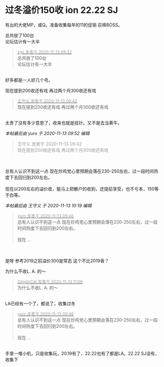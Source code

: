 # 过冬溢价150收 ion 22.22 SJ


有出的大佬MP，或Q。准备收集每年的11的促销 召唤BOSS。

总共放了100台<br />
论坛估计有一大半

<div class="quote"><blockquote><font size="2"><a href="https://www.hostloc.com/forum.php?mod=redirect&amp;goto=findpost&amp;pid=9446998&amp;ptid=766089" target="_blank"><font color="#999999">zgs 发表于 2020-11-13 09:32</font></a></font><br />
总共放了100台<br />
论坛估计有一大半</blockquote></div><br />
好多都是一人好几个号。

现在提到200收还有戏 再过两个月300收还有戏<img src="static/image/smiley/default/lol.gif" smilieid="12" border="0" alt="" />

<div class="quote"><blockquote><font size="2"><a href="https://www.hostloc.com/forum.php?mod=redirect&amp;goto=findpost&amp;pid=9447031&amp;ptid=766089" target="_blank"><font color="#999999">王守义 发表于 2020-11-13 09:42</font></a></font><br />
现在提到200收还有戏 再过两个月300收还有戏</blockquote></div><br />
太贵了没有多少意思了，收来也就是挂针。又不是去当黄牛。

<i class="pstatus"> 本帖最后由 yuro 于 2020-11-13 09:52 编辑 </i><br />
<div class="quote"><blockquote><font color="#999999">王守义 发表于 2020-11-13 09:42</font><br />
<font color="#999999">现在提到200收还有戏 再过两个月300收还有戏</font></blockquote></div><br />
<br />
总有人认识不到这一点 现在炒鸡党心里预期会落在230-250左右，过一段时间热度下去回归到200左右。<br />
<br />
现在以200左右的溢价收，能马上把散户的收到，还提前享受，也不亏本，150等于白等。

<i class="pstatus"> 本帖最后由 王守义 于 2020-11-13 10:19 编辑 </i><br />
<div class="quote"><blockquote><font size="2"><a href="https://www.hostloc.com/forum.php?mod=redirect&amp;goto=findpost&amp;pid=9447053&amp;ptid=766089" target="_blank"><font color="#999999">yuro 发表于 2020-11-13 09:46</font></a></font><br />
总有人认识不到这一点 现在炒鸡党心里预期会落在230-250左右，过一段时间热度下去回归到200左右。<br />
<br />
现在 ...</blockquote></div><br />
<br />
是呀 参考2019之前溢价300是常态 这个不比2019香？<img src="static/image/smiley/default/lol.gif" smilieid="12" border="0" alt="" />

为什么不收L. A. 的～

<div class="quote"><blockquote><font size="2"><a href="https://www.hostloc.com/forum.php?mod=redirect&amp;goto=findpost&amp;pid=9447546&amp;ptid=766089" target="_blank"><font color="#999999">SlippinCat 发表于 2020-11-13 11:09</font></a></font><br />
为什么不收L. A. 的～</blockquote></div><br />
LA已经有一个了，都说了，收集过冬

<div class="quote"><blockquote><font size="2"><a href="https://www.hostloc.com/forum.php?mod=redirect&amp;goto=findpost&amp;pid=9447053&amp;ptid=766089" target="_blank"><font color="#999999">yuro 发表于 2020-11-13 09:46</font></a></font><br />
总有人认识不到这一点 现在炒鸡党心里预期会落在230-250左右，过一段时间热度下去回归到200左右。<br />
<br />
现在 ...</blockquote></div><br />
手里一堆小机，只是收集玩，20.19有了，22.22也有了都是LA。22.22 SJ没有，收集下
